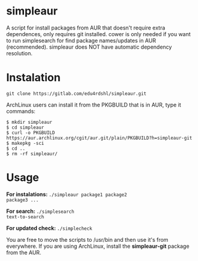 # simpleaur
A script for install packages from AUR that doesn't require extra dependences, only requires git installed. cower is only needed if you want to run simplesearch for find package names/updates in AUR (recommended). simpleaur does NOT have automatic dependency resolution.

# Instalation
`git clone https://gitlab.com/edu4rdshl/simpleaur.git`

ArchLinux users can install it from the PKGBUILD that is in AUR, type it commands:

```
$ mkdir simpleaur
$ cd simpleaur
$ curl -o PKGBUILD https://aur.archlinux.org/cgit/aur.git/plain/PKGBUILD?h=simpleaur-git
$ makepkg -sci
$ cd ..
$ rm -rf simpleaur/
```
# Usage
<b>For instalations: </b>
<code>./simpleaur package1 package2 package3 ...</code></br>

<b>For search: </b>
<code>./simplesearch text-to-search</code></br>

<b>For updated check: </b>
<code>./simplecheck</code>

You are free to move the scripts to /usr/bin and then use it's from everywhere. If you are using ArchLinux, install the <b>simpleaur-git</b> package from the AUR.

